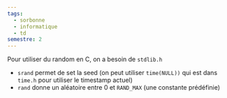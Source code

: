 ```yaml
---
tags:
  - sorbonne
  - informatique
  - td
semestre: 2
---
```

Pour utiliser du random en C, on a besoin de `stdlib.h`
- `srand` permet de set la seed (on peut utiliser `time(NULL))` qui est dans `time.h` pour utiliser le timestamp actuel)
- `rand` donne un aléatoire entre 0 et `RAND_MAX` (une constante prédéfinie)
